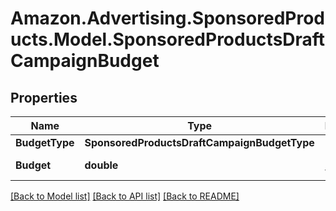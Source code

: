 # Amazon.Advertising.SponsoredProducts.Model.SponsoredProductsDraftCampaignBudget

## Properties

Name | Type | Description | Notes
------------ | ------------- | ------------- | -------------
**BudgetType** | **SponsoredProductsDraftCampaignBudgetType** |  | 
**Budget** | **double** | Monetary value | 

[[Back to Model list]](../README.md#documentation-for-models) [[Back to API list]](../README.md#documentation-for-api-endpoints) [[Back to README]](../README.md)

